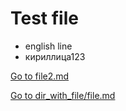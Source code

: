 # Test file

- english line
- кириллица123

[Go to file2.md](file2.md)

[Go to dir_with_file/file.md](dir_with_file/file.md)